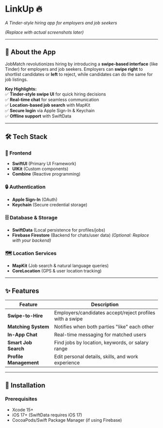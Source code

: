 # LinkUp 🔥  
*A Tinder-style hiring app for employers and job seekers*  


*(Replace with actual screenshots later)*  

---

## 📱 About the App  
JobMatch revolutionizes hiring by introducing a **swipe-based interface** (like Tinder) for employers and job seekers. Employers can **swipe right** to shortlist candidates or **left** to reject, while candidates can do the same for job listings.  

**Key Highlights:**  
✅ **Tinder-style swipe UI** for quick hiring decisions  
✅ **Real-time chat** for seamless communication  
✅ **Location-based job search** with MapKit  
✅ **Secure login** via Apple Sign-In & Keychain  
✅ **Offline support** with SwiftData  

---

## 🛠 Tech Stack  

### 📱 Frontend  
- **SwiftUI** (Primary UI Framework)  
- **UIKit** (Custom components)  
- **Combine** (Reactive programming)  

### 🔒 Authentication  
- **Apple Sign-In** (OAuth)  
- **Keychain** (Secure credential storage)  

### 🗄 Database & Storage  
- **SwiftData** (Local persistence for profiles/jobs)  
- **Firebase Firestore** (Backend for chats/user data) *(Optional: Replace with your backend)*  

### 🗺 Location Services  
- **MapKit** (Job search & natural language queries)  
- **CoreLocation** (GPS & user location tracking)  

---

## ✨ Features  

| Feature | Description |  
|---------|------------|  
| **Swipe-to-Hire** | Employers/candidates accept/reject profiles with a swipe |  
| **Matching System** | Notifies when both parties "like" each other |  
| **In-App Chat** | Real-time messaging for matched users |  
| **Smart Job Search** | Find jobs by location, keywords, or salary range |  
| **Profile Management** | Edit personal details, skills, and work experience |  

---

## 🚀 Installation  

### Prerequisites  
- Xcode 15+  
- iOS 17+ (SwiftData requires iOS 17)  
- CocoaPods/Swift Package Manager (if using Firebase)  


